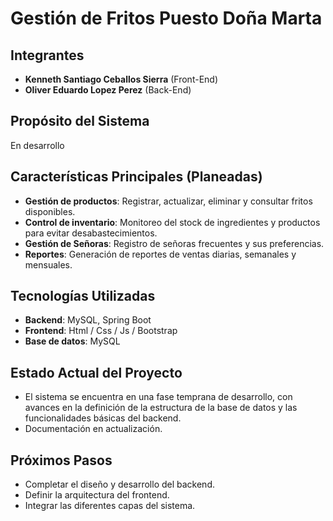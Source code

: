 # Gestión de Fritos Puesto Doña Marta

## Integrantes
- **Kenneth Santiago Ceballos Sierra** (Front-End)
- **Oliver Eduardo Lopez Perez** (Back-End)

## Propósito del Sistema
En desarrollo
<!-- 
El sistema de gestión de ventas "Puesto Doña Marta" busca optimizar el control de inventario, ventas y gestión de clientes en un puesto de fritos. Permitirá realizar operaciones de venta, registro de productos y control del flujo de caja de manera eficiente. La documentación se encuentra en proceso de actualización conforme avanzamos en el desarrollo del proyecto. 
-->

## Características Principales (Planeadas)
- **Gestión de productos**: Registrar, actualizar, eliminar y consultar fritos disponibles.
- **Control de inventario**: Monitoreo del stock de ingredientes y productos para evitar desabastecimientos.
- **Gestión de Señoras**: Registro de señoras frecuentes y sus preferencias.
- **Reportes**: Generación de reportes de ventas diarias, semanales y mensuales.

## Tecnologías Utilizadas
- **Backend**: MySQL, Spring Boot
- **Frontend**: Html / Css / Js / Bootstrap
- **Base de datos**: MySQL

<!-- 
## Instalación y Configuración
1. Clonar el repositorio.
2. Configurar la base de datos en MySQL utilizando el script proporcionado (en desarrollo).
3. Levantar el servidor backend con Spring Boot.
4. (Instrucciones para frontend se agregarán más adelante). 
-->

## Estado Actual del Proyecto
- El sistema se encuentra en una fase temprana de desarrollo, con avances en la definición de la estructura de la base de datos y las funcionalidades básicas del backend.
- Documentación en actualización.

## Próximos Pasos
- Completar el diseño y desarrollo del backend.
- Definir la arquitectura del frontend.
- Integrar las diferentes capas del sistema.